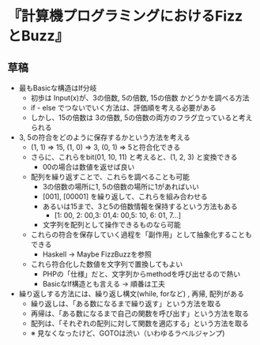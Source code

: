 『計算機プログラミングにおけるFizzとBuzz』
==========================================

草稿
----

* 最もBasicな構造はIf分岐
    * 初歩は Input(x)が、3の倍数, 5の倍数, 15の倍数 かどうかを調べる方法
    * if - else でつないでいく方法は、評価順を考える必要がある
    * しかし、15の倍数は 3の倍数, 5の倍数の両方のフラグ立っていると考えられる
* 3, 5の符合をどのように保存するかという方法を考える
    * (1, 1) => 15, (1, 0) => 3, (0, 1) => 5と符合化できる
    * さらに、これらをbit(01, 10, 11) と考えると、(1, 2, 3) と変換できる
        * 00の場合は数値を返せば良い
    * 配列を繰り返すことで、これらを調べることも可能
        * 3の倍数の場所に1, 5の倍数の場所に1があればいい
        * [001], [00001] を繰り返して、これらを組み合わせる
        * あるいは15まで、3と5の倍数情報を保持するという方法もある
            * [1: 00, 2: 00,3: 01,4: 00,5: 10, 6: 01, 7...]
        * 文字列を配列として操作できるものなら可能
    * これらの符合を保存していく過程を「副作用」として抽象化することもできる
        * Haskell -> Maybe FizzBuzzを参照
    * これら符合化した数値を文字列で置換してもよい
        * PHPの「仕様」だと、文字列からmethodを呼び出せるので熱い
        * BasicなIf構造とも言える -> 順番は工夫
* 繰り返しする方法には、繰り返し構文(while, forなど) , 再帰, 配列がある
    * 繰り返しは、「ある数になるまで繰り返す」という方法を取る
    * 再帰は、「ある数になるまで自己の関数を呼び出す」という方法を取る
    * 配列は、「それぞれの配列に対して関数を適応する」という方法を取る
    * ※ 見なくなったけど、GOTOは渋い（いわゆるラベルジャンプ)
